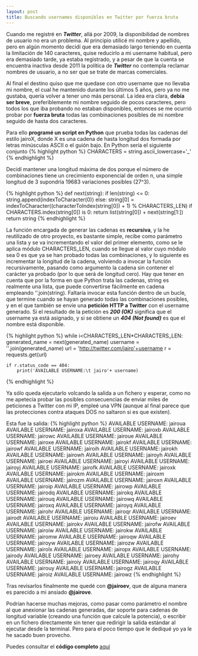 ```yaml
---
layout: post
title: Buscando usernames disponibles en Twitter por fuerza bruta
---
```


Cuando me registré en ***Twitter***, allá por 2009, la disponibilidad de nombres de usuario no era un problema. Al principio utilicé mi nombre y apellido, pero en algún momento decidí que era demasiado largo teniendo en cuenta la limitación de 140 caracteres, quise reducirlo a mi username habitual, pero era demasiado tarde, ya estaba registrado, y a pesar de que la cuenta se encuentra inactiva desde 2011 la política de ***Twitter*** no contempla reclamar nombres de usuario, a no ser que se trate de marcas comerciales. 

Al final el destino quiso que me quedase con otro username que no llevaba mi nombre, el cual he mantenido durante los últimos 5 años, pero ya no me gustaba, quería volver a tener uno más personal. La idea era clara, **debía ser breve**, preferiblemente mi nombre seguido de pocos caracteres, pero todos los que iba probando no estaban disponibles, entonces se me ocurrió probar por **fuerza bruta** todas las combinaciones posibles de mi nombre seguido de hasta dos caracteres. 

Para ello **programé un script en Python** que prueba todas las cadenas del estilo jairoX, donde X es una cadena de hasta longitud dos formada por letras minúsculas ASCII o el guión bajo. En Python sería el siguiente conjunto
{% highlight python %}
CHARACTERS = string.ascii_lowercase+'_'
{% endhighlight %}

Decidí mantener una longitud máxima de dos porque el número de combinaciones tiene un crecimiento exponencial de orden n, una simple longitud de 3 supondría 19683 variaciones posibles (27^3).

{% highlight python %}
def next(string):
    if len(string) <= 0:
        string.append(indexToCharacter(0))
    else:
        string[0] = indexToCharacter((characterToIndex(string[0]) + 1) % CHARACTERS_LEN)
        if CHARACTERS.index(string[0]) is 0:
            return list(string[0]) + next(string[1:])
    return string
{% endhighlight %}

La función encargada de generar las cadenas es **recursiva**, y la he reutilizado de otro proyecto, es bastante simple, recibe como parámetro una lista y se va incrementando el valor del primer elemento, como se le aplica módulo CHARACTERS_LEN, cuando se llegue al valor cuyo módulo sea 0 es que ya se han probado todas las combinaciones, y lo siguiente es incrementar la longitud de la cadena, volviendo a invocar la función recursivamente, pasando como argumento la cadena sin contener el carácter ya probado (por lo que será de longitud cero). Hay que tener en cuenta que por la forma en que Python trata las cadenas, string es realmente una lista, que puede convertirse fácilmente en cadena empleando ‘’.join(string). Faltaría invocar esta función dentro de un bucle, que termine cuando se hayan generado todas las combinaciones posibles, y en el que también se envíe una **petición HTTP a Twitter** con el username generado. Si el resultado de la petición es ***200 (OK)*** significa que el username ya está asignado, y si se obtiene un ***404 (Not found)*** es que el nombre está disponible. 

{% highlight python %}
while i<CHARACTERS_LEN*CHARACTERS_LEN:
    generated_name = next(generated_name)
    username = ''.join(generated_name)
    url = 'http://twitter.com/jairo'+username
    r = requests.get(url)

    if r.status_code == 404:
        print('AVAILABLE USERNAME:\t jairo'+ username)
{% endhighlight %}

Ya sólo queda ejecutarlo volcando la salida a un fichero y esperar, como no me apetecía probar las posibles consecuencias de enviar miles de peticiones a Twitter con mi IP, empleé una VPN (aunque al final parece que las protecciones contra ataques DOS no saltaron si es que existen).

Esta fue la salida:
{% highlight python %}
AVAILABLE USERNAME:	 jairoua
AVAILABLE USERNAME:	 jairoxa
AVAILABLE USERNAME:	 jairoxb
AVAILABLE USERNAME:	 jairowc
AVAILABLE USERNAME:	 jairoue
AVAILABLE USERNAME:	 jairoxe
AVAILABLE USERNAME:	 jairokf
AVAILABLE USERNAME:	 jairowf
AVAILABLE USERNAME:	 jairoih
AVAILABLE USERNAME:	 jairokh
AVAILABLE USERNAME:	 jairowh
AVAILABLE USERNAME:	 jairoyh
AVAILABLE USERNAME:	 jairoei
AVAILABLE USERNAME:	 jairoyi
AVAILABLE USERNAME:	 jairoyj
AVAILABLE USERNAME:	 jairofk
AVAILABLE USERNAME:	 jairoxk
AVAILABLE USERNAME:	 jairokm
AVAILABLE USERNAME:	 jairoxm
AVAILABLE USERNAME:	 jairozm
AVAILABLE USERNAME:	 jairoxn
AVAILABLE USERNAME:	 jairoip
AVAILABLE USERNAME:	 jairowp
AVAILABLE USERNAME:	 jairodq
AVAILABLE USERNAME:	 jairokq
AVAILABLE USERNAME:	 jairouq
AVAILABLE USERNAME:	 jairowq
AVAILABLE USERNAME:	 jairoxq
AVAILABLE USERNAME:	 jairoyq
AVAILABLE USERNAME:	 jairohr
AVAILABLE USERNAME:	 jairoqr
AVAILABLE USERNAME:	 jairodt
AVAILABLE USERNAME:	 jairoiu
AVAILABLE USERNAME:	 jairoev
AVAILABLE USERNAME:	 jairokv
AVAILABLE USERNAME:	 jairofw
AVAILABLE USERNAME:	 jairoiw
AVAILABLE USERNAME:	 jairokw
AVAILABLE USERNAME:	 jairomw
AVAILABLE USERNAME:	 jairoqw
AVAILABLE USERNAME:	 jairoyw
AVAILABLE USERNAME:	 jairozw
AVAILABLE USERNAME:	 jairolx
AVAILABLE USERNAME:	 jairopx
AVAILABLE USERNAME:	 jairody
AVAILABLE USERNAME:	 jairoey
AVAILABLE USERNAME:	 jairohy
AVAILABLE USERNAME:	 jairoiy
AVAILABLE USERNAME:	 jairoqy
AVAILABLE USERNAME:	 jairouy
AVAILABLE USERNAME:	 jairogz
AVAILABLE USERNAME:	 jairoiz
AVAILABLE USERNAME:	 jairowz
{% endhighlight %}

Tras revisarlos finalmente me quedé con **@jairoev**, que de alguna manera es parecido a mi ansiado **@jairove**.

Podrían hacerse muchas mejoras, como pasar como parámetro el nombre al que anexionar las cadenas generadas, dar soporte para cadenas de longitud variable (creando una función que calcule la potencia), o escribir en un fichero directamente sin tener que redirigir la salida estándar al ejecutar desde la terminal. Pero para el poco tiempo que le dediqué yo ya le he sacado buen provecho.

Puedes consultar el **código completo** [aquí](https://gist.github.com/Jairove/ffd85b8295af719adb9e40a07602d9e1) 


